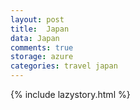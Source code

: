 ```yaml
---
layout: post
title:  Japan
data: Japan
comments: true
storage: azure
categories: travel japan
---
```

{% include lazystory.html %}

